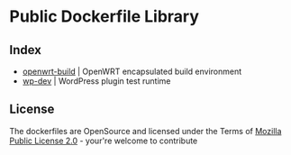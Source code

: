 Public Dockerfile Library
==============================

Index
----------------------------

* [openwrt-build](openwrt-build/) | OpenWRT encapsulated build environment
* [wp-dev](wp-dev/) | WordPress plugin test runtime


License
------------------------------
The dockerfiles are OpenSource and licensed under the Terms of [Mozilla Public License 2.0](https://opensource.org/licenses/MPL-2.0) - your're welcome to contribute
